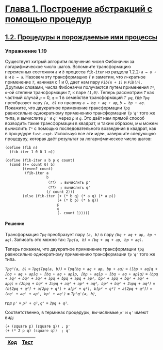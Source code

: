 # [Глава 1. Построение абстракций с помощью процедур](index.md#Глава-1-Построение-абстракций-с-помощью-процедур)
## [1.2. Процедуры и порождаемые ими процессы](index.md#12-Процедуры-и-порождаемые-ими-процессы)

### Упражнение 1.19
Существует хитрый алгоритм получения чисел Фибоначчи за логарифмическое число
шагов. Вспомните трансформацию переменных состояния _`a`_ и _`b`_ процесса
`fib-iter` из раздела 1.2.2: _`a ← a + b`_ и _`b ← a`_. Назовем эту
трансформацию _`T`_ и заметим, что _n_-кратное применение _`T`_, начиная с 1 и
0, дает нам пару _`Fib(n + 1)`_ и _`Fib(n)`_. Другими словами, числа Фибоначчи
получаются путем применения _`Tⁿ`_, _`n`_-ой степени трансформации _`T`_, к паре
_`(1,0)`_. Теперь рассмотрим _`T`_ как частный случай _`p`_ = 0, _`q`_ = 1 в
семействе трансформаций _`T pq`_, где _`Tpq`_ преобразует пару _`(a, b)`_ по
правилу _`a ← bq + aq + ap`_, _`b ← bp + aq`_. Покажите, что двукратное
применение трансформации _`Tpq`_ равносильно однократному применению
трансформации _`Tp′q′`_ того же типа, и вычислите _`p′`_ и _`q′`_ через _`p`_ и
_`q`_. Это даёт нам прямой способ возводить такие трансформации в квадрат, и
таким образом, мы можем вычислить _`Tⁿ`_ с помощью последовательного возведения
в квадрат, как в процедуре `fast-expt`. Используя все эти идеи, завершите
следующую процедуру, которая даёт результат за логарифмическое число шагов:

```racket
(define (fib n)
  (fib-iter 1 0 0 1 n))

(define (fib-iter a b p q count)
  (cond ((= count 0) b)
        ((even? count)
         (fib-iter a
                   b
                   〈??〉 ; вычислить p'
                   〈??〉 ; вычислить q'
                   (/ count 2)))
        (else (fib-iter (+ (* b q) (* a q) (* a p))
                        (+ (* b p) (* a q))
                        p
                        q
                        (- count 1)))))
```

#### Решение
Трансформация _`Tpq`_ преобразует пару _`(a, b)`_ в пару _`(bq + aq + ap, bp + aq)`_.
Записать это можно так: _`Tpq(a, b)`_ = _`(bq + aq + ap, bp + aq)`_.

Теперь покажем, что двукратное применение трансформации _`Tpq`_ равносильно
однократному применению трансформации _`Tp′q′`_ того же типа.

_`Tpq²(a, b)`_ = _`Tpq(Tpq(a, b))`_ = _`Tpq(bq + aq + ap, bp + aq)`_ =
_`([bp + aq]q + [bq + aq + ap]q + [bq + aq + ap]p, [bp + aq]p + [bq + aq + ap]q)`_ =
_`(bpq + aq² + bq² + aq² + apq + bpq + apq + ap², bp² + apq + bq² + aq² + apq)`_ =
_`(2bpq + bq² + 2apq + aq² + ap² + aq², bp² + bq² + 2apq + aq²)`_ =
_`(b[2pq + q²] + a[2pq + q²] + a[p² + q²], b[p² + q²] + a[2pq + q²])`_ =
_`(bq' + aq' + ap', bp' + aq')`_ = _`Tp'q'(a, b)`_,

где _`p'`_ = _`p² + q²`_, _`q'`_ = _`2pq + q²`_.

Соответственно, в терминах процедуры, вычислимые _`p'`_ и _`q'`_ имеют вид:

```racket
(+ (square p) (square q)) ; p'
(+ (* 2 p q) (square q))  ; q'
```

[Код](../../src/chapter01/exercise_1_19.rkt) | [Тест](../../test/chapter01/test_exercise_1_19.rkt)
--- | ---
